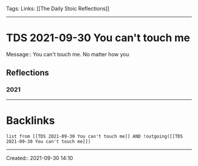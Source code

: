 Tags: 
Links: [[The Daily Stoic Reflections]]
___
# TDS 2021-09-30 You can't touch me
Message:: You can't touch me. No matter how you

## Reflections
### 2021

___
# Backlinks
```dataview
list from [[TDS 2021-09-30 You can't touch me]] AND !outgoing([[TDS 2021-09-30 You can't touch me]])
```
___

Created:: 2021-09-30 14:10


